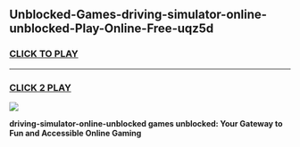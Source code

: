 
## Unblocked-Games-driving-simulator-online-unblocked-Play-Online-Free-uqz5d
<h3>
<a href="https://premium76.site?title=driving-simulator-online-unblocked&ref=26A">CLICK TO PLAY</a></h3>
<hr>

<h3>
<a href="https://premium76.site?title=driving-simulator-online-unblocked&ref=26A">CLICK 2 PLAY</a>
  
</h3>

<a href="https://premium76.site?title=driving-simulator-online-unblocked&ref=26A"><img src="https://clearcache.store/games.png"></a>


**driving-simulator-online-unblocked games unblocked: Your Gateway to Fun and Accessible Online Gaming**

